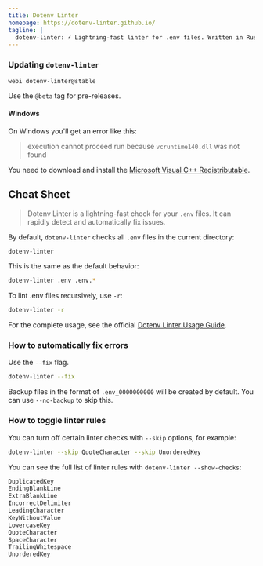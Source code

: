 ```yaml
---
title: Dotenv Linter
homepage: https://dotenv-linter.github.io/
tagline: |
  dotenv-linter: ⚡️ Lightning-fast linter for .env files. Written in Rust 🦀
---
```


### Updating `dotenv-linter`

`webi dotenv-linter@stable`

Use the `@beta` tag for pre-releases.

#### Windows

On Windows you'll get an error like this:

> execution cannot proceed run because `vcruntime140.dll` was not found

You need to download and install the
[Microsoft Visual C++ Redistributable](https://support.microsoft.com/en-us/help/2977003/the-latest-supported-visual-c-downloads).

## Cheat Sheet

> Dotenv Linter is a lightning-fast check for your `.env` files. It can rapidly
> detect and automatically fix issues.

By default, `dotenv-linter` checks all `.env` files in the current directory:

```sh
dotenv-linter
```

This is the same as the default behavior:

```sh
dotenv-linter .env .env.*
```

To lint .env files recursively, use `-r`:

```sh
dotenv-linter -r
```

For the complete usage, see the official
[Dotenv Linter Usage Guide](https://dotenv-linter.github.io/#/usage).

### How to automatically fix errors

Use the `--fix` flag.

```sh
dotenv-linter --fix
```

Backup files in the format of `.env_0000000000` will be created by default. You
can use `--no-backup` to skip this.

### How to toggle linter rules

You can turn off certain linter checks with `--skip` options, for example:

```sh
dotenv-linter --skip QuoteCharacter --skip UnorderedKey
```

You can see the full list of linter rules with `dotenv-linter --show-checks`:

```txt
DuplicatedKey
EndingBlankLine
ExtraBlankLine
IncorrectDelimiter
LeadingCharacter
KeyWithoutValue
LowercaseKey
QuoteCharacter
SpaceCharacter
TrailingWhitespace
UnorderedKey
```

